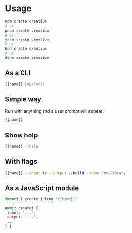 # Usage

```bash
npm create creatium
# or
pnpm create creatium
# or
yarn create creatium
# or
bun create creatium
# or
deno create creatium
```

## As a CLI

```bash
{{name}} [options]
```

## Simple way

Run with anything and a user prompt will appear.

```bash
{{name}}
```

## Show help

```bash
{{name}} --help
```

## With flags

```bash
{{name}} --input ts --output ./build --name 'my-library'
```

## As a JavaScript module

```js
import { create } from '{{name}}'

await create( {
 input: '...',
 output: '...',
 ...
} )
```
